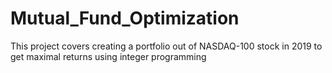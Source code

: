 # Mutual_Fund_Optimization
 This project covers creating a portfolio out of NASDAQ-100 stock in 2019 to get maximal returns using integer programming
